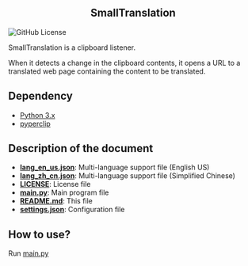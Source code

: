 <h2 style="text-align: center;">SmallTranslation</h2>

<img alt="GitHub License" src="https://img.shields.io/github/license/NameText-c/SmallTranslation">

SmallTranslation is a clipboard listener.

When it detects a change in the clipboard contents, it opens a URL to a translated web page containing the content to be translated.

## Dependency

- [Python 3.x](https://www.python.org/)
- [pyperclip](https://pypi.org/project/pyperclip/)

## Description of the document

- **[lang_en_us.json](/lang_en_us.json)**: Multi-language support file (English US)
- **[lang_zh_cn.json](/lang_zh_cn.json)**: Multi-language support file (Simplified Chinese)
- **[LICENSE](/LICENSE)**: License file
- **[main.py](/main.py)**: Main program file
- **[README.md](/README.md)**: This file
- **[settings.json](/settings.json)**: Configuration file

## How to use?

Run [main.py](/main.py)